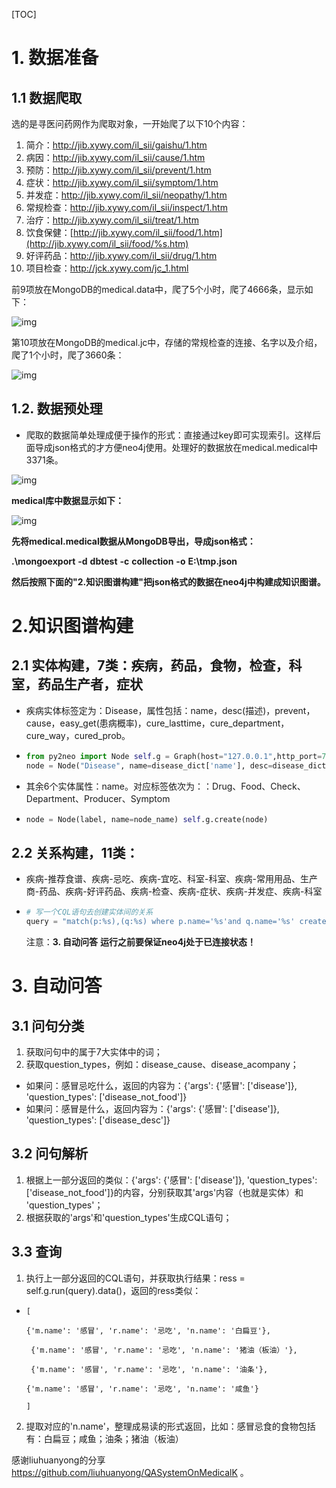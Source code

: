 [TOC]

# 1. 数据准备

## 1.1 数据爬取

选的是寻医问药网作为爬取对象，一开始爬了以下10个内容：

1. 简介：<http://jib.xywy.com/il_sii/gaishu/1.htm>
2. 病因：http://jib.xywy.com/il_sii/cause/1.htm
3. 预防：http://jib.xywy.com/il_sii/prevent/1.htm
4. 症状：<http://jib.xywy.com/il_sii/symptom/1.htm>
5. 并发症：http://jib.xywy.com/il_sii/neopathy/1.htm
6. 常规检查：http://jib.xywy.com/il_sii/inspect/1.htm
7. 治疗：http://jib.xywy.com/il_sii/treat/1.htm 
8. 饮食保健：[http://jib.xywy.com/il_sii/food/1.htm](http://jib.xywy.com/il_sii/food/%s.htm)
9. 好评药品：<http://jib.xywy.com/il_sii/drug/1.htm> 
10. 项目检查：<http://jck.xywy.com/jc_1.html>

前9项放在MongoDB的medical.data中，爬了5个小时，爬了4666条，显示如下：

![img](https://github.com/geyixin/MedicalKG/blob/master/picture/medical_data.png)

第10项放在MongoDB的medical.jc中，存储的常规检查的连接、名字以及介绍，爬了1个小时，爬了3660条：

![img](https://github.com/geyixin/MedicalKG/blob/master/picture/medical_jc.png)

## 1.2. 数据预处理

- 爬取的数据简单处理成便于操作的形式：直接通过key即可实现索引。这样后面导成json格式的才方便neo4j使用。处理好的数据放在medical.medical中3371条。

![img](https://github.com/geyixin/MedicalKG/blob/master/picture/medical_medical.png)

**medical库中数据显示如下：**

![img](https://github.com/geyixin/MedicalKG/blob/master/picture/medical.png)

**先将medical.medical数据从MongoDB导出，导成json格式：**

 **.\mongoexport** **-d** **dbtest** **-c** **collection** **-o** **E:\tmp.json**

**然后按照下面的"2.知识图谱构建"把json格式的数据在neo4j中构建成知识图谱。**

# 2.知识图谱构建

## 2.1 实体构建，7类：疾病，药品，食物，检查，科室，药品生产者，症状

- 疾病实体标签定为：Disease，属性包括：name，desc(描述)，prevent，cause，easy_get(患病概率)，cure_lasttime，cure_department，cure_way，cured_prob。

- ```python
  from py2neo import Node self.g = Graph(host="127.0.0.1",http_port=7474,user="neo4j", password="123456") 
  node = Node("Disease", name=disease_dict['name'], desc=disease_dict['desc'],             prevent=disease_dict['prevent'] ,cause=disease_dict['cause'],             easy_get=disease_dict['easy_get'],cure_lasttime=disease_dict['cure_lasttime'],             cure_department=disease_dict['cure_department'], cure_way=disease_dict['cure_way'] , cured_prob=disease_dict['cured_prob']) self.g.create(node) 
  ```

- 其余6个实体属性：name。对应标签依次为：：Drug、Food、Check、Department、Producer、Symptom

- ```python
  node = Node(label, name=node_name) self.g.create(node) 
  ```

## 2.2 关系构建，11类：

- 疾病-推荐食谱、疾病-忌吃、疾病-宜吃、科室-科室、疾病-常用用品、生产商-药品、疾病-好评药品、疾病-检查、疾病-症状、疾病-并发症、疾病-科室

- ```python
  # 写一个CQL语句去创建实体间的关系 
  query = "match(p:%s),(q:%s) where p.name='%s'and q.name='%s' create (p)-[rel:%s{name:'%s'}]->(q)" % (start_node, end_node, p, q, rel_type, rel_name) self.g.run(query) 
  ```

  注意：**3. 自动问答** **运行之前要保证neo4j处于已连接状态！**

# 3. 自动问答

## 3.1 问句分类

1. 获取问句中的属于7大实体中的词；
2. 获取question_types，例如：disease_cause、disease_acompany；

- 如果问：感冒忌吃什么，返回的内容为：{'args': {'感冒': ['disease']}, 'question_types': ['disease_not_food']}
- 如果问：感冒是什么，返回内容为：{'args': {'感冒': ['disease']}, 'question_types': ['disease_desc']}

## 3.2 问句解析

1. 根据上一部分返回的类似：{'args': {'感冒': ['disease']}, 'question_types': ['disease_not_food']}的内容，分别获取其'args'内容（也就是实体）和 'question_types'；
2. 根据获取的'args'和'question_types'生成CQL语句；

## 3.3 查询

1. 执行上一部分返回的CQL语句，并获取执行结果：ress = self.g.run(query).data()，返回的ress类似：

- ```
  [
  
  {'m.name': '感冒', 'r.name': '忌吃', 'n.name': '白扁豆'},
  
   {'m.name': '感冒', 'r.name': '忌吃', 'n.name': '猪油（板油）'}, 
  
   {'m.name': '感冒', 'r.name': '忌吃', 'n.name': '油条'}, 
  
  {'m.name': '感冒', 'r.name': '忌吃', 'n.name': '咸鱼'}
  
  ]
  ```

2. 提取对应的'n.name'，整理成易读的形式返回，比如：感冒忌食的食物包括有：白扁豆；咸鱼；油条；猪油（板油）




感谢liuhuanyong的分享 https://github.com/liuhuanyong/QASystemOnMedicalK 。
